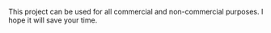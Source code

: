 This project can be used for all commercial and non-commercial purposes. I hope it will save your time.